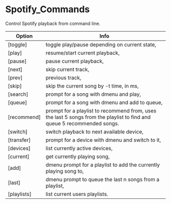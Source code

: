 # Spotify_Commands
Control Spotify playback from command line.

 Option  | Info
 --------|-----------------------------------
 [toggle] | toggle play/pause depending on current state,
 [play] | resume/start current playback,
 [pause] | pause current playback,
 [next] | skip current track,
 [prev] | previous track,
 [skip] | skip the current song by -t time, in ms,
 [search] | prompt for a song with dmenu and play,
 [queue] | prompt for a song with dmenu and add to queue,
 [recommend] | prompt for a playlist to recommend from, uses the last 5 songs from the playlist to find and queue 5 recommended songs.
 [switch] | switch playback to next available device,
 [transfer] | prompt for a device with dmenu and switch to it,
 [devices] | list currently active devices,
 [current] | get currently playing song,
 [add] | dmenu prompt for a playlist to add the currently playing song to, 
 [last] | dmenu prompt to queue the last n songs from a playlist,
 [playlists] | list current users playlists.
